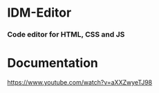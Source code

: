 # IDM-Editor
### Code editor for HTML, CSS and JS 

# Documentation

https://www.youtube.com/watch?v=aXXZwyeTJ98
